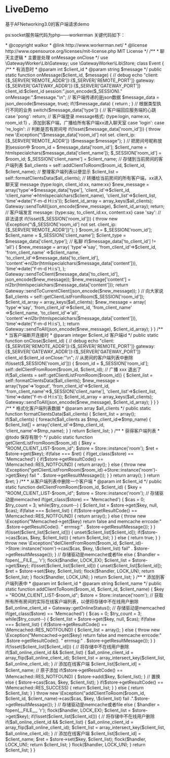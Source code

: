 # LiveDemo
基于AFNetworking3.0的客户端请求demo



ps:socket服务端代码为php——workerman
关键代码如下：
<?php
/**
 * This file is part of workerman.
 *
 * Licensed under The MIT License
 * For full copyright and license information, please see the MIT-LICENSE.txt
 * Redistributions of files must retain the above copyright notice.
 *
 * @author walkor<walkor@workerman.net>
 * @copyright walkor<walkor@workerman.net>
 * @link http://www.workerman.net/
 * @license http://www.opensource.org/licenses/mit-license.php MIT License
 */

/**
 * 聊天主逻辑
 * 主要是处理 onMessage onClose 
 */
use \GatewayWorker\Lib\Gateway;
use \GatewayWorker\Lib\Store;

class Event
{
   
   /**
    * 有消息时
    * @param int $client_id
    * @param string $message
    */
   public static function onMessage($client_id, $message)
   {
        // debug
        echo "client:{$_SERVER['REMOTE_ADDR']}:{$_SERVER['REMOTE_PORT']} gateway:{$_SERVER['GATEWAY_ADDR']}:{$_SERVER['GATEWAY_PORT']}  client_id:$client_id session:".json_encode($_SESSION)." onMessage:".$message."\n";
        
        // 客户端传递的是json数据
        $message_data = json_decode($message, true);
        if(!$message_data)
        {
            return ;
        }
        
        // 根据类型执行不同的业务
        switch($message_data['type'])
        {
            // 客户端回应服务端的心跳
            case 'pong':
                return;
            // 客户端登录 message格式: {type:login, name:xx, room_id:1} ，添加到客户端，广播给所有客户端xx进入聊天室
            case 'login':
            case 're_login':
                // 判断是否有房间号
                if(!isset($message_data['room_id']))
                {
                    throw new \Exception("\$message_data['room_id'] not set. client_ip:{$_SERVER['REMOTE_ADDR']} \$message:$message");
                }
                
                // 把房间号昵称放到session中
                $room_id = $message_data['room_id'];
                $client_name = htmlspecialchars($message_data['client_name']);
                $_SESSION['room_id'] = $room_id;
                $_SESSION['client_name'] = $client_name;
                
                // 存储到当前房间的客户端列表
                $all_clients = self::addClientToRoom($room_id, $client_id, $client_name);
                
                // 整理客户端列表以便显示
                $client_list = self::formatClientsData($all_clients);
                
                // 转播给当前房间的所有客户端，xx进入聊天室 message {type:login, client_id:xx, name:xx} 
                $new_message = array('type'=>$message_data['type'], 'client_id'=>$client_id, 'client_name'=>htmlspecialchars($client_name), 'client_list'=>$client_list, 'time'=>date('Y-m-d H:i:s'));
                $client_id_array = array_keys($all_clients);
                Gateway::sendToAll(json_encode($new_message), $client_id_array);
                return;
                
            // 客户端发言 message: {type:say, to_client_id:xx, content:xx}
            case 'say':
                // 非法请求
                if(!isset($_SESSION['room_id']))
                {
                    throw new \Exception("\$_SESSION['room_id'] not set. client_ip:{$_SERVER['REMOTE_ADDR']}");
                }
                $room_id = $_SESSION['room_id'];
                $client_name = $_SESSION['client_name'];
                $client_type = $message_data['client_type'];
                // 私聊
                if($message_data['to_client_id'] != 'all')
                {
                    $new_message = array(
                        'type'=>'say',
                        'from_client_id'=>$client_id, 
                        'from_client_name' =>$client_name,
                        'to_client_id'=>$message_data['to_client_id'],
                        'content'=>nl2br(htmlspecialchars($message_data['content'])),
                        'time'=>date('Y-m-d H:i:s'),
                    );
                    Gateway::sendToClient($message_data['to_client_id'], json_encode($new_message));
                    $new_message['content'] = nl2br(htmlspecialchars($message_data['content']));
                    return Gateway::sendToCurrentClient(json_encode($new_message));
                }
                
                // 向大家说
                $all_clients = self::getClientListFromRoom($_SESSION['room_id']);
                $client_id_array = array_keys($all_clients);
                $new_message = array(
                    'type'=>'say', 
                    'from_client_id'=>$client_id,
                    'from_client_name' =>$client_name,
                    'to_client_id'=>'all',
                    'content'=>nl2br(htmlspecialchars($message_data['content'])),
                    'time'=>date('Y-m-d H:i:s'),
                );
                return Gateway::sendToAll(json_encode($new_message), $client_id_array);
        }
   }
   
   /**
    * 当客户端断开连接时
    * @param integer $client_id 客户端id
    */
   public static function onClose($client_id)
   {
       // debug
       echo "client:{$_SERVER['REMOTE_ADDR']}:{$_SERVER['REMOTE_PORT']} gateway:{$_SERVER['GATEWAY_ADDR']}:{$_SERVER['GATEWAY_PORT']}  client_id:$client_id onClose:''\n";
       
       // 从房间的客户端列表中删除
       if(isset($_SESSION['room_id']))
       {
           $room_id = $_SESSION['room_id'];
           self::delClientFromRoom($room_id, $client_id);
           // 广播 xxx 退出了
           if($all_clients = self::getClientListFromRoom($room_id))
           {
               $client_list = self::formatClientsData($all_clients);
               $new_message = array('type'=>'logout', 'from_client_id'=>$client_id, 'from_client_name'=>$_SESSION['client_name'], 'client_list'=>$client_list, 'time'=>date('Y-m-d H:i:s'));
               $client_id_array = array_keys($all_clients);
               Gateway::sendToAll(json_encode($new_message), $client_id_array);
           }
       }
   }
   
  
   /**
    * 格式化客户端列表数据
    * @param array $all_clients
    */
   public static function formatClientsData($all_clients)
   {
       $client_list = array();
       if($all_clients)
       {
           foreach($all_clients as $tmp_client_id=>$tmp_name)
           {
               $client_list[] = array('client_id'=>$tmp_client_id, 'client_name'=>$tmp_name);
           }
       }
       return $client_list;
   }
   
   /**
    * 获得客户端列表
    * @todo 保存有限个
    */
   public static function getClientListFromRoom($room_id)
   {
       $key = "ROOM_CLIENT_LIST-$room_id";
       $store = Store::instance('room');
       $ret = $store->get($key);
       if(false === $ret)
       {
           if(get_class($store) == 'Memcached')
           {
               if($store->getResultCode() == \Memcached::RES_NOTFOUND)
               {
                   return array();
               }
               else 
               {
                   throw new \Exception("getClientListFromRoom($room_id)->Store::instance('room')->get($key) fail " . $store->getResultMessage());
               }
           }
           return array();
       }
       return $ret;
   }
   
   /**
    * 从客户端列表中删除一个客户端
    * @param int $client_id
    */
   public static function delClientFromRoom($room_id, $client_id)
   {
       $key = "ROOM_CLIENT_LIST-$room_id";
       $store = Store::instance('room');
       // 存储驱动是memcached
       if(get_class($store) == 'Memcached')
       {
           $cas = 0;
           $try_count = 3;
           while($try_count--)
           {
               $client_list = $store->get($key, null, $cas);
               if(false === $client_list)
               {
                   if($store->getResultCode() == \Memcached::RES_NOTFOUND)
                   {
                       return array();
                   }
                   else
                   {
                        throw new \Exception("Memcached->get($key) return false and memcache errcode:" .$store->getResultCode(). " errmsg:" . $store->getResultMessage());
                   }
               }
               if(isset($client_list[$client_id]))
               {
                   unset($client_list[$client_id]);
                   if($store->cas($cas, $key, $client_list))
                   {
                       return $client_list;
                   }
               }
               else 
               {
                   return true;
               }
           }
           throw new \Exception("delClientFromRoom($room_id, $client_id)->Store::instance('room')->cas($cas, $key, \$client_list) fail" . $store->getResultMessage());
       }
       // 存储驱动是memcache或者file
       else
       {
           $handler = fopen(__FILE__, 'r');
           flock($handler,  LOCK_EX);
           $client_list = $store->get($key);
           if(isset($client_list[$client_id]))
           {
               unset($client_list[$client_id]);
               $ret = $store->set($key, $client_list);
               flock($handler, LOCK_UN);
               return $client_list;
           }
           flock($handler, LOCK_UN);
       }
       return $client_list;
   }
   
   /**
    * 添加到客户端列表中
    * @param int $client_id
    * @param string $client_name
    */
   public static function addClientToRoom($room_id, $client_id, $client_name)
   {
       $key = "ROOM_CLIENT_LIST-$room_id";
       $store = Store::instance('room');
       // 获取所有所有房间的实际在线客户端列表，以便将存储中不在线用户删除
       $all_online_client_id = Gateway::getOnlineStatus();
       // 存储驱动是memcached
       if(get_class($store) == 'Memcached')
       {
           $cas = 0;
           $try_count = 3;
           while($try_count--)
           {
               $client_list = $store->get($key, null, $cas);
               if(false === $client_list)
               {
                   if($store->getResultCode() == \Memcached::RES_NOTFOUND)
                   {
                       $client_list = array();
                   }
                   else
                   {
                       throw new \Exception("Memcached->get($key) return false and memcache errcode:" .$store->getResultCode(). " errmsg:" . $store->getResultMessage());
                   }
               }
               if(!isset($client_list[$client_id]))
               {
                   // 将存储中不在线用户删除
                   if($all_online_client_id && $client_list)
                   {
                       $all_online_client_id = array_flip($all_online_client_id);
                       $client_list = array_intersect_key($client_list, $all_online_client_id);
                   }
                   // 添加在线客户端
                   $client_list[$client_id] = $client_name;
                   // 原子添加
                   if($store->getResultCode() == \Memcached::RES_NOTFOUND)
                   {
                       $store->add($key, $client_list);
                   }
                   // 置换
                   else
                   {
                       $store->cas($cas, $key, $client_list);
                   }
                   if($store->getResultCode() == \Memcached::RES_SUCCESS)
                   {
                       return $client_list;
                   }
               }
               else 
               {
                   return $client_list;
               }
           }
           throw new \Exception("addClientToRoom($room_id, $client_id, $client_name)->cas($cas, $key, \$client_list) fail .".$store->getResultMessage());
       }
       // 存储驱动是memcache或者file
       else
       {
           $handler = fopen(__FILE__, 'r');
           flock($handler,  LOCK_EX);
           $client_list = $store->get($key);
           if(!isset($client_list[$client_id]))
           {
               // 将存储中不在线用户删除
               if($all_online_client_id && $client_list)
               {
                   $all_online_client_id = array_flip($all_online_client_id);
                   $client_list = array_intersect_key($client_list, $all_online_client_id);
               }
               // 添加在线客户端
               $client_list[$client_id] = $client_name;
               $ret = $store->set($key, $client_list);
               flock($handler, LOCK_UN);
               return $client_list;
           }
           flock($handler, LOCK_UN);
       }
       return $client_list;
   }
}
